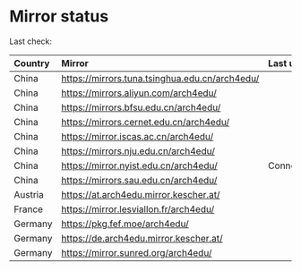 <script src="./time.js"></script>
# Mirror status
Last check: <script type="text/javascript">localize(1716304841.7773721);</script>

|Country|Mirror|Last update|
|:------|:-----|:----------|
|China|https://mirrors.tuna.tsinghua.edu.cn/arch4edu/|<script type="text/javascript">localize(1716273571);</script>|
|China|https://mirrors.aliyun.com/arch4edu/|<script type="text/javascript">localize(1716273571);</script>|
|China|https://mirrors.bfsu.edu.cn/arch4edu/|<script type="text/javascript">localize(1716273571);</script>|
|China|https://mirrors.cernet.edu.cn/arch4edu/|<script type="text/javascript">localize(1716273571);</script>|
|China|https://mirror.iscas.ac.cn/arch4edu/|<script type="text/javascript">localize(1716273571);</script>|
|China|https://mirrors.nju.edu.cn/arch4edu/|<script type="text/javascript">localize(1716230009);</script>|
|China|https://mirror.nyist.edu.cn/arch4edu/|ConnectionError|
|China|https://mirrors.sau.edu.cn/arch4edu/|<script type="text/javascript">localize(1716273571);</script>|
|Austria|https://at.arch4edu.mirror.kescher.at/|<script type="text/javascript">localize(1716273571);</script>|
|France|https://mirror.lesviallon.fr/arch4edu/|<script type="text/javascript">localize(1716273571);</script>|
|Germany|https://pkg.fef.moe/arch4edu/|<script type="text/javascript">localize(1716273571);</script>|
|Germany|https://de.arch4edu.mirror.kescher.at/|<script type="text/javascript">localize(1716273571);</script>|
|Germany|https://mirror.sunred.org/arch4edu/|<script type="text/javascript">localize(1716273571);</script>|

<script src="./tablefilter/tablefilter.js"></script>
<script src="./table.js"></script>